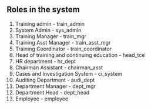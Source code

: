 ## Roles in the system

   1.  Training admin - train_admin
   2.  System Admin - sys_admin
   3.  Training Manager - train_mgr
   4.  Training Asst Manager - train_asst_mgr
   5.  Training Coordinator  - train_coordinator
   6.  Head of training and continuing education - head_tce
   7.  HR department - hr_dept
   8.  Chairman Assistant - chairman_asst
   9.  Cases and Investigation System - ci_system
   10. Auditing Department - audi_dept
   11. Department Manager - dept_mgr
   12. Department Head -    dept_head
   13. Employee - employee